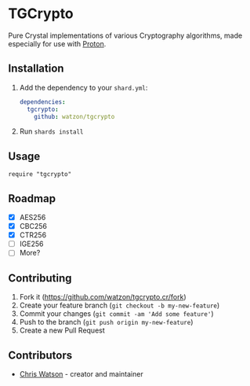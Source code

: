 # TGCrypto

Pure Crystal implementations of various Cryptography algorithms, made especially for use with [Proton](https://github.com/watzon/proton).

## Installation

1. Add the dependency to your `shard.yml`:

   ```yaml
   dependencies:
     tgcrypto:
       github: watzon/tgcrypto
   ```

2. Run `shards install`

## Usage

```crystal
require "tgcrypto"
```

## Roadmap

- [x] AES256
- [x] CBC256
- [X] CTR256
- [ ] IGE256
- [ ] More?

## Contributing

1. Fork it (<https://github.com/watzon/tgcrypto.cr/fork>)
2. Create your feature branch (`git checkout -b my-new-feature`)
3. Commit your changes (`git commit -am 'Add some feature'`)
4. Push to the branch (`git push origin my-new-feature`)
5. Create a new Pull Request

## Contributors

- [Chris Watson](https://github.com/watzon) - creator and maintainer
